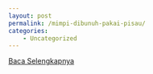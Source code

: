 ```yaml
---
layout: post
permalink: /mimpi-dibunuh-pakai-pisau/
categories:
    - Uncategorized
---
```


[Baca Selengkapnya](/08)